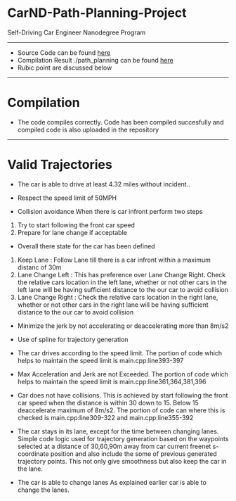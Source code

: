 # CarND-Path-Planning-Project
Self-Driving Car Engineer Nanodegree Program

---
* Source Code can be found [here](https://github.com/hassmuha/CarND-Path-Planning-Project-Submit/tree/master/src)
* Compilation Result ./path_planning can be found [here](https://github.com/hassmuha/CarND-Path-Planning-Project-Submit/tree/master/build)
* Rubic point are discussed below
---
# Compilation
* The code compiles correctly.
Code has been compiled succesfully and compiled code is also uploaded in the repository
---
# Valid Trajectories
* The car is able to drive at least 4.32 miles without incident..

- Respect the speed limit of 50MPH

- Collision avoidance
When there is car infront perform two steps
1) Try to start following the front car speed
2) Prepare for lane change if acceptable

- Overall there state for the car has been defined
1) Keep Lane : Follow Lane till there is a car infront within a maximum distanc of 30m
2) Lane Change Left : This has preference over Lane Change Right. Check the relative cars location in the left lane, whether or not other cars in the left lane will be having sufficient distance to the our car to avoid collision
3) Lane Change Right : Check the relative cars location in the right lane, whether or not other cars in the right lane will be having sufficient distance to the our car to avoid collision

- Minimize the jerk by not accelerating or deaccelerating more than 8m/s2

- Use of spline for trajectory generation

* The car drives according to the speed limit.
The portion of code which helps to maintain the speed limit is main.cpp:line393-397

* Max Acceleration and Jerk are not Exceeded.
The portion of code which helps to maintain the speed limit is main.cpp:line361,364,381,396

* Car does not have collisions.
This is achieved by start following the front car speed when the distance is within 30 down to 15. Below 15 deaccelerate maximum of 8m/s2. The portion of code can where this is checked is main.cpp:line309-322 and main.cpp:line355-392
* The car stays in its lane, except for the time between changing lanes.
Simple code logic used for trajectory generation based on the waypoints selected at a distance of 30,60,90m away from car current freenet s-coordinate position and also include the some of previous generated trajectory points. This not only give smoothness but also keep the car in the lane.

* The car is able to change lanes
As explained earlier car is able to change the lanes.
